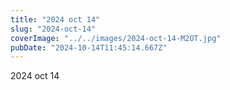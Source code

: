 ```yaml
---
title: "2024 oct 14"
slug: "2024-oct-14"
coverImage: "../../images/2024-oct-14-M2OT.jpg"
pubDate: "2024-10-14T11:45:14.667Z"
---
```


2024 oct 14

